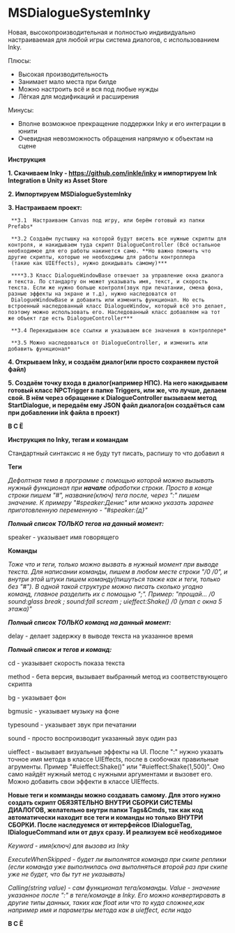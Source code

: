 # MSDialogueSystemInky
Новая, высокопроизводительная и полностью индивидуально настраиваемая для любой игры система диалогов, с использованием Inky.

Плюсы:

+ Высокая производительность
+ Занимает мало места при билде
+ Можно настроить всё и вся под любые нужды
+ Лёгкая для модификаций и расширения

Минусы:

+ Вполне возможное прекращение поддержки Inky и его интеграции в юнити
+ Очевидная невозможность обращения напрямую к объектам на сцене

**Инструкция**

**1. Скачиваем Inky - https://github.com/inkle/inky и импортируем Ink Integration в Unity из Asset Store**

**2. Импортируем MSDialogueSystemInky**

**3. Настраиваем проект:**

     **3.1  Настраиваем Canvas под игру, или берём готовый из папки Prefabs*
     
     **3.2 Создаём пустышку на которой будут висеть все нужные скрипты для контроля, и накидываем туда скрипт DialogueController (Всё остальное необходимое для его работы накинется само. **Но важно помнить что другие скрипты, которые не необходимы для работы контроллера 
     (такие как UIEffects), нужно докидывать самому)***
     
     ****3.3 Класс DialogueWindowBase отвечает за управление окна диалога и текста. По стандарту он может указывать имя, текст, и скорость текста. Если же нужно больше контроля(звук при печатании, смена фона, разные эффекты на экране и т.д), нужно наследоватся от 
     DialogueWindowBase и добавить или изменить функционал. Но есть встроенный наследованный класс DialogueWindow, который всё это делает, поэтому можно использовать его. Наследованный класс добавляем на тот же объект где есть DialogueController***
     
     **3.4 Перекидываем все ссылки и указываем все значения в контроллере*
     
     **3.5 Можно наследоваться от DialogueController, и изменить или добавить функционал*

     
**4. Открываем Inky, и создаём диалог(или просто сохраняем пустой файл)**

**5. Создаём точку входа в диалог(например НПС). На него накидываем готовый класс NPCTrigger в папке Triggers, или же, что лучше, делаем свой. В нём через обращение к DialogueController вызываем метод StartDialogue, и передаём ему JSON файл диалога(он создаёться сам при добавлении ink файла в проект)**

**В С Ё**


**Инструкция по Inky, тегам и командам**

Стандартный синтаксис я не буду тут писать, распишу то что добавил я

**Теги**

*Дефолтная тема в программе с помощью которой можно вызывать нужный функционал при **начале** обработки строки.
Просто в конце строки пишем "#", название(ключ) тега после, через ":" пишем значение.
К примеру "#speaker:Денис" или можно указать заранее приготовленную переменную - "#speaker:{д}"*

***Полный список ТОЛЬКО тегов на данный момент:***

speaker - указывает имя говорящего


**Команды**

*Тоже что и теги, только можно вызвать в нужный момент при выводе текста. Для написании команды, пишем в любом месте строки "/0 /0", и внутри этой штуки пишем команду(пишуться также как и теги, только без "#").
В одной такой структуре можно писать сколько угодно команд, главное разделить их с помощью ";". Пример: "прощай... /0 sound:glass break ; sound:fall scream ; uieffect:Shake() /0 (упал с окна 5 этажа)"*

***Полный список ТОЛЬКО команд на данный момент:***

delay - делает задержку в выводе текста на указанное время


***Полный список и тегов и команд:***

cd - указывает скорость показа текста

method - бета версия, вызывает выбранный метод из соответствующего скрипта

bg - указывает фон

bgmusic - указывает музыку на фоне

typesound - указывает звук при печатании

sound - просто воспроизводит указанный звук один раз

uieffect - вызывает визуальные эффекты на UI. После ":" нужно указать точное имя метода в классе UIEffects, после в скобочках правильные агрументы. Пример "#uieffect:Shake()" или "#uieffect:Shake(1,500)".
           Оно само найдёт нужный метод с нужными аргументами и вызовет его. Можно добавить свои эффекти в классе UIEffects.


**Новые теги и комманды можно создавать самому. Для этого нужно создать скрипт ОБЯЗЯТЕЛЬНО ВНУТРИ СБОРКИ СИСТЕМЫ ДИАЛОГОВ, желательно внутри папки Tags&Cmds, так как код автоматически находит все теги и команды но только ВНУТРИ СБОРКИ.
После наследуемся от интерфейсов IDialogueTag, IDialogueCommand или от двух сразу. И реализуем всё необходимое**

*Keyword - имя(ключ) для вызова из Inky*

*ExecuteWhenSkipped - будет ли выполнятся команда при скипе реплики (если команда уже выполнилась она выполняться второй раз при скипе уже не будет, что бы тут не указывать)*

*Calling(string value) - сам функционал тега/команды. Value - значение указанное после ":" в теге/команде в Inky. Его можно конвертировать в другие типы данных, таких как float или что то куда сложнее,как например имя и параметры метода как в uieffect, если надо*


**В С Ё**

